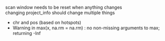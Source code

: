 scan window needs to be reset when anything changes  
changing project_info should change multiple things

- chr and pos (based on hotspots)
- Warning in max(x, na.rm = na.rm) :
  no non-missing arguments to max; returning -Inf